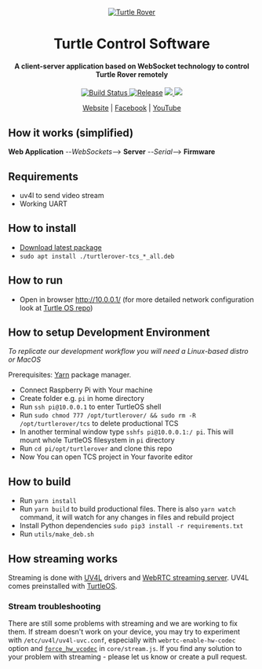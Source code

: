 <p align="center">
  <a href="http://turtlerover.com" alt="Turtle Rover"><img src="https://avatars3.githubusercontent.com/u/36553642?s=84&v=4" alt="Turtle Rover" /></a>
</p>
<h1 align="center">Turtle Control Software</h1>
<h4 align="center">A client-server application based on WebSocket technology to control Turtle Rover remotely
</h4>

<p align="center">
  <a href="https://travis-ci.org/TurtleRover/tcs">
    <img src="https://travis-ci.org/TurtleRover/tcs.svg?branch=master" alt="Build Status">
  </a>
  <a href="https://github.com/TurtleRover/tcs/releases">
    <img src="https://img.shields.io/github/release/TurtleRover/tcs.svg" alt="Release"></a>
  <a href="https://github.com/TurtleRover/tcs/blob/master/LICENSE">
      <img src="https://img.shields.io/github/license/TurtleRover/tcs.svg">
  </a>
  <a href="https://twitter.com/TurtleRover">
    <img src="https://img.shields.io/twitter/follow/TurtleRover.svg?style=social&label=Follow">
  </a>
</p>
<p align="center">
  <a href="http://turtlerover.com" alt="Website">Website</a> |
  <a href="https://www.facebook.com/TurtleRover/" alt="Facebook">Facebook</a> |
  <a href="https://www.youtube.com/channel/UCxukvEct3wP0S5FACa3uelA" alt="YouTube">YouTube</a>
</p>

## How it works (simplified)

**Web Application** --_WebSockets_--> **Server** --_Serial_--> **Firmware**

## Requirements
 * uv4l to send video stream
 * Working UART

## How to install
 * [Download latest package](https://github.com/TurtleRover/tcs/releases)
 * `sudo apt install ./turtlerover-tcs_*_all.deb`

## How to run
 * Open in browser http://10.0.0.1/ (for more detailed network configuration look at [Turtle OS repo](https://github.com/TurtleRover/turtleos))

## How to setup Development Environment
_To replicate our development workflow you will need a Linux-based distro or MacOS_

Prerequisites: [Yarn](https://yarnpkg.com/lang/en/docs/install/) package manager.

* Connect Raspberry Pi with Your machine
* Create folder e.g. `pi` in home directory
* Run `ssh pi@10.0.0.1` to enter TurtleOS shell
* Run `sudo chmod 777 /opt/turtlerover/ && sudo rm -R /opt/turtlerover/tcs` to delete productional TCS
* In another terminal window type `sshfs pi@10.0.0.1:/ pi`. This will mount whole TurtleOS filesystem in `pi` directory
* Run `cd pi/opt/turtlerover` and clone this repo 
* Now You can open TCS project in Your favorite editor

## How to build
 * Run `yarn install`
 * Run `yarn build` to build productional files. There is also `yarn watch` command, it will watch for any changes in files and rebuild project
 * Install Python dependencies `sudo pip3 install -r requirements.txt`
 * Run `utils/make_deb.sh`

## How streaming works
Streaming is done with [UV4L](https://www.linux-projects.org/uv4l/) drivers and [WebRTC streaming server](https://www.linux-projects.org/uv4l/webrtc-extension/). UV4L comes preinstalled with [TurtleOS](https://github.com/TurtleRover/TurtleOS).
### Stream troubleshooting
There are still some problems with streaming and we are working to fix them. If stream doesn't work on your device, you may try to experiment with `/etc/uv4l/uv4l-uvc.conf`, especially with `webrtc-enable-hw-codec` option and [`force_hw_vcodec`](https://github.com/TurtleRover/tcs/blob/984120b8469f603650f3c6f979bfc96e2dcbbbde/client/src/js/core/stream.js#L72) in `core/stream.js`. If you find any solution to your problem with streaming - please let us know or create a pull request.

